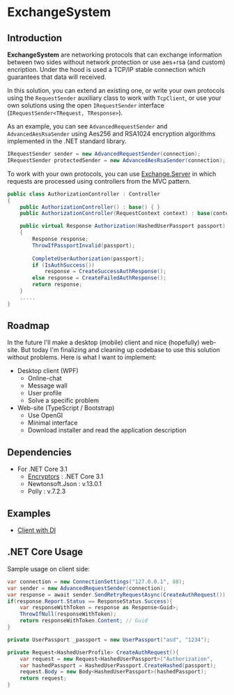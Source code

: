 # ExchangeSystem
## Introduction

**ExchangeSystem** are networking protocols that can exchange information between two sides without network protection or use aes+rsa (and custom) encription. Under the hood is used a TCP/IP stable connection which guarantees that data will received.

In this solution, you can extend an existing one, or write your own protocols using the `RequestSender` auxiliary class to work with `TcpClient`, or use your own solutions using the open `IRequestSender` interface (`IRequestSender<TRequest, TResponse>`). 

As an example, you can see `AdvancedRequestSender` and `AdvancedAesRsaSender` using Aes256 and RSA1024 encryption algorithms implemented in the .NET standard library.

```C#
IRequestSender sender = new AdvancedRequestSender(connection);
IRequestSender protectedSender = new AdvancedAesRsaSender(connection);
```

To work with your own protocols, you can use [Exchange.Server](https://github.com/Sparrow1488/ExchangeSystem/tree/main/src/Exchange.Server) in which requests are processed using controllers from the MVC pattern.

```C#
public class AuthorizationController : Controller
{
    public AuthorizationController() : base() { }
    public AuthorizationController(RequestContext context) : base(context) { }

    public virtual Response Authorization(HashedUserPassport passport)
    {
        Response response;
        ThrowIfPassportInvalid(passport);
        
        CompleteUserAuthorization(passport);
        if (IsAuthSuccess())
            response = CreateSuccessAuthResponse();
        else response = CreateFailedAuthResponse();
        return response;
    }
    .....
}
```

## Roadmap

In the future I'll make a desktop (mobile) client and nice (hopefully) web-site. But today I'm finalizing and cleaning up codebase to use this solution without problems. Here is what I want to implement:

* Desktop client (WPF)
  * Online-chat
  * Message wall
  * User profile
  * Solve a specific problem
* Web-site (TypeScript / Bootstrap)
  * Use OpenGl
  * Minimal interface
  * Download installer and read the application description

## Dependencies

* For .NET Core 3.1
  * [Encryptors](https://github.com/Sparrow1488/Encryptors) : .NET Core 3.1
  * Newtonsoft.Json : v.13.0.1
  * Polly : v.7.2.3

## Examples

* [Client with DI](https://github.com/Sparrow1488/ExchangeSystem/tree/main/src/Exchange.Sample.Client)

## .NET Core Usage

Sample usage on client side:

```C#
var connection = new ConnectionSettings("127.0.0.1", 88);
var sender = new AdvancedRequestSender(connection);
var response = await sender.SendRetryRequestAsync(CreateAuthRequest());
if(response.Report.Status == ResponseStatus.Success){
    var responseWithToken = response as Response<Guid>;
    ThrowIfNull(responseWithToken);
    return responseWithToken.Content; // Guid
} 
```

```C#
private UserPassport _passport = new UserPassport("asd", "1234");

private Request<HashedUserProfile> CreateAuthRequest(){
    var request = new Request<HashedUserPassport>("Authorization", 											ProtectionType.Default);
    var hashedPassport = HashedUserPassport.CreateHashed(passport);
    request.Body = new Body<HashedUserPassport>(hashedPassport);
    return request;
}
```

